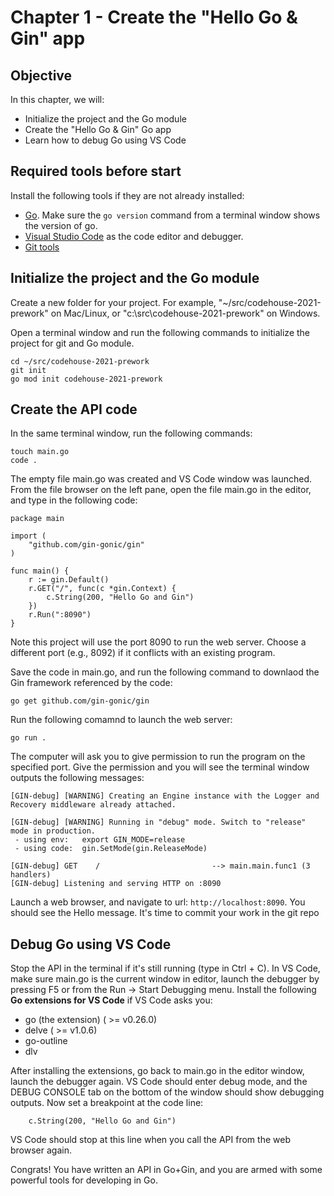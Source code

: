 # Chapter 1 - Create the "Hello Go & Gin" app
## Objective
In this chapter, we will:
- Initialize the project and the Go module
- Create the "Hello Go & Gin" Go app
- Learn how to debug Go using VS Code


## Required tools before start
Install the following tools if they are not already installed:

- [Go](https://golang.org/doc/install). Make sure the `go version` command from a terminal window shows the version of go.  
- [Visual Studio Code](https://code.visualstudio.com/) as the code editor and debugger.
- [Git tools](https://git-scm.com/downloads) 

## Initialize the project and the Go module

Create a new folder for your project. For example, "~/src/codehouse-2021-prework" on Mac/Linux, or "c:\src\codehouse-2021-prework" on Windows.

Open a terminal window and run the following commands to initialize the project for git and Go module. 

```
cd ~/src/codehouse-2021-prework
git init
go mod init codehouse-2021-prework
```

## Create the API code

In the same terminal window, run the following commands: 
```
touch main.go
code .
```
The empty file main.go was created and VS Code window was launched. From the file browser on the left pane, open the file main.go in the editor, and type in the following code:

```
package main

import (
	"github.com/gin-gonic/gin"
)

func main() {
	r := gin.Default()
	r.GET("/", func(c *gin.Context) {
		c.String(200, "Hello Go and Gin")
	})
	r.Run(":8090")
}
```
Note this project will use the port 8090 to run the web server. Choose a different port (e.g., 8092) if it conflicts with an existing program.

Save the code in main.go, and run the following command to downlaod the Gin framework referenced by the code:
```
go get github.com/gin-gonic/gin
```
Run the following comamnd to launch the web server:
```
go run .
```
The computer will ask you to give permission to run the program on the specified port. Give the permission and you will see the terminal window outputs the following messages:

```
[GIN-debug] [WARNING] Creating an Engine instance with the Logger and Recovery middleware already attached.

[GIN-debug] [WARNING] Running in "debug" mode. Switch to "release" mode in production.
 - using env:   export GIN_MODE=release
 - using code:  gin.SetMode(gin.ReleaseMode)

[GIN-debug] GET    /                         --> main.main.func1 (3 handlers)
[GIN-debug] Listening and serving HTTP on :8090
```
Launch a web browser, and navigate to url: `http://localhost:8090`. You should see the Hello message. It's time to commit your work in the git repo

## Debug Go using VS Code

Stop the API in the terminal if it's still running (type in Ctrl + C). In VS Code, make sure main.go is the current window in editor, launch the debugger by pressing F5 or from the Run -> Start Debugging menu. Install the following **Go extensions for VS Code** if VS Code asks you:

- go (the extension) ( >= v0.26.0)
- delve ( >= v1.0.6)
- go-outline
- dlv


After installing the extensions, go back to main.go in the editor window, launch the debugger again. VS Code should enter debug mode, and the DEBUG CONSOLE tab on the bottom of the window should show debugging outputs. Now set a breakpoint at the code line:

		c.String(200, "Hello Go and Gin")

VS Code should stop at this line when you call the API from the web browser again.


Congrats! You have written an API in Go+Gin, and you are armed with some powerful tools for developing in Go.

